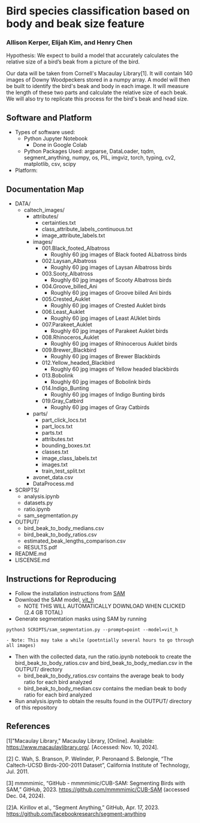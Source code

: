 # Bird species classification based on body and beak size feature
### Allison Kerper, Elijah Kim, and Henry Chen
Hypothesis: We expect to build a model that accurately calculates the relative size of a bird’s beak from a picture of the bird.

Our data will be taken from Cornell's Macaulay Library[1]. It will contain 140 images of Downy Woodpeckers stored in a numpy array. A model will then be built to identify the bird's beak and body in each image. It will measure the length of these two parts and calculate the relative size of each beak. We will also try to replicate this process for the bird's beak and head size.

## Software and Platform
- Types of software used:
    - Python Jupyter Notebook
        - Done in Google Colab
    - Python Packages Used: argparse, DataLoader, tqdm, segment_anything, numpy, os, PIL, imgviz, torch, typing, cv2, matplotlib, csv, scipy
- Platform:

## Documentation Map
- DATA/
    - caltech_images/
        - attributes/
            - certainties.txt
            - class_attribute_labels_continuous.txt
            - image_attribute_labels.txt
        - images/
            - 001.Black_footed_Albatross
                - Roughly 60 jpg images of Black footed ALbatross birds
            - 002.Laysan_Albatross
                - Roughly 60 jpg images of Laysan Albatross birds
            - 003.Sooty_Albatross
                - Roughly 60 jpg images of Scooty Albatross birds
            - 004.Groove_billed_Ani
                - Roughly 60 jpg images of Groove biiled Ani birds
            - 005.Crested_Auklet
                - Roughly 60 jpg images of Crested Auklet birds
            - 006.Least_Auklet
                - Roughly 60 jpg images of Least AUklet birds
            - 007.Parakeet_Auklet
                - Roughly 60 jpg images of Parakeet Auklet birds
            - 008.Rhinoceros_Auklet
                - Roughly 60 jpg images of Rhinocerous Auklet birds
            - 009.Brewer_Blackbird
                - Roughly 60 jpg images of Brewer Blackbirds
            - 012.Yellow_headed_Blackbird
                - Roughly 60 jpg images of Yellow headed blackbirds
            - 013.Bobolink
                - Roughly 60 jpg images of Bobolink birds
            - 014.Indigo_Bunting
                - Roughly 60 jpg images of Indigo Bunting birds
            - 019.Gray_Catbird
                - Roughly 60 jpg images of Gray Catbirds
        - parts/
            - part_click_locs.txt
            - part_locs.txt
            - parts.txt
            - attributes.txt
            - bounding_boxes.txt
            - classes.txt
            - image_class_labels.txt
            - images.txt
            - train_test_split.txt
        - avonet_data.csv
        - DataProcess.md
- SCRIPTS/
    - analysis.ipynb
    - datasets.py
    - ratio.ipynb
    - sam_segmentation.py
- OUTPUT/
    - bird_beak_to_body_medians.csv
    - bird_beak_to_body_ratios.csv
    - estimated_beak_lengths_comparison.csv
    - RESULTS.pdf
- README.md
- LISCENSE.md

## Instructions for Reproducing
- Follow the installation instructions from [SAM](https://github.com/facebookresearch/segment-anything)
- Download the SAM model, [vit_h](https://dl.fbaipublicfiles.com/segment_anything/sam_vit_h_4b8939.pth)
    - NOTE THIS WILL AUTOMATICALLY DOWNLOAD WHEN CLICKED (2.4 GB TOTAL)
- Generate segmentation masks using SAM by running 
```{python}
python3 SCRIPTS/sam_segmentation.py --prompt=point --model=vit_h
```
    - Note: This may take a while (poetntially several hours to go through all images)
- Then with the collected data, run the ratio.ipynb notebook to create the bird_beak_to_body_ratios.csv and bird_beak_to_body_median.csv in the OUTPUT/ directory
    - bird_beak_to_body_ratios.csv contains the average beak to body ratio for each bird analyzed
    - bird_beak_to_body_median.csv contains the median beak to body ratio for each bird analyzed
- Run analysis.ipynb to obtain the results found in the OUTPUT/ directory of this repository 

## References
[1]"Macaulay Library," Macaulay Library, [Online]. Available: https://www.macaulaylibrary.org/. [Accessed: Nov. 10, 2024].

[2] C. Wah, S. Branson, P. Welinder, P. Peronaand S. Belongie, “The Caltech-UCSD Birds-200-2011 Dataset”, California Institute of Technology, Jul. 2011.

[3] mmmmimic, “GitHub - mmmmimic/CUB-SAM: Segmenting Birds with SAM,” GitHub, 2023. https://github.com/mmmmimic/CUB-SAM (accessed Dec. 04, 2024).

[2]A. Kirillov et al., “Segment Anything,” GitHub, Apr. 17, 2023. https://github.com/facebookresearch/segment-anything